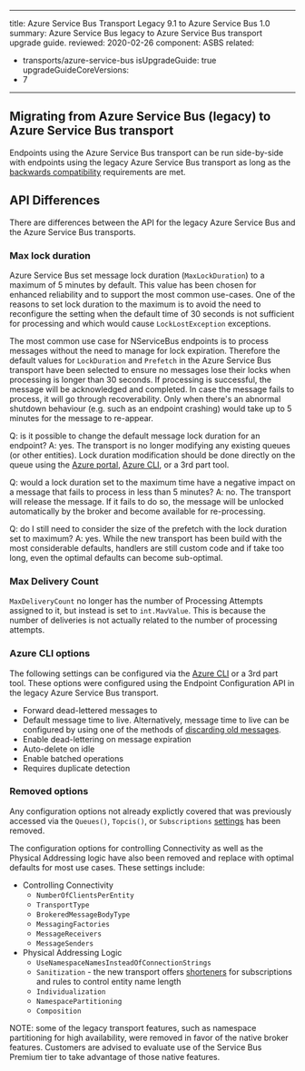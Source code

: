 ---
title: Azure Service Bus Transport Legacy 9.1 to Azure Service Bus 1.0
summary: Azure Service Bus legacy to Azure Service Bus transport upgrade guide.
reviewed: 2020-02-26
component: ASBS
related:
 - transports/azure-service-bus
isUpgradeGuide: true
upgradeGuideCoreVersions:
 - 7
 ---

## Migrating from Azure Service Bus (legacy) to Azure Service Bus transport

Endpoints using the Azure Service Bus transport can be run side-by-side with endpoints using the legacy Azure Service Bus transport as long as the [backwards compatibility](/transports/azure-service-bus/compatibility.md) requirements are met.

## API Differences

There are differences between the API for the legacy Azure Service Bus and the Azure Service Bus transports.

### Max lock duration

Azure Service Bus set message lock duration (`MaxLockDuration`) to a maximum of 5 minutes by default. This value has been chosen for enhanced reliability and to support the most common use-cases. One of the reasons to set lock duration to the maximum is to avoid the need to reconfigure the setting when the default time of 30 seconds is not sufficient for processing and which would cause `LockLostException` exceptions. 

The most common use case for NServiceBus endpoints is to process messages without the need to manage for lock expiration. Therefore the default values for `LockDuration` and `Prefetch` in the Azure Service Bus transport have been selected to ensure no messages lose their locks when processing is longer than 30 seconds. If processing is successful, the message will be acknowledged and completed. In case the message fails to process, it will go through recoverability. Only when there's an abnormal shutdown behaviour (e.g. such as an endpoint crashing) would take up to 5 minutes for the message to re-appear.

Q: is it possible to change the default message lock duration for an endpoint?
A: yes. The transport is no longer modifying any existing queues (or other entities). Lock duration modification should be done directly on the queue using the [Azure portal](https://portal.azure.com/), [Azure CLI](https://docs.microsoft.com/en-us/cli/azure/servicebus/queue?view=azure-cli-latest#az-servicebus-queue-update), or a 3rd part tool.

Q: would a lock duration set to the maximum time have a negative impact on a message that fails to process in less than 5 minutes?
A: no. The transport will release the message. If it fails to do so, the message will be unlocked automatically by the broker and become available for re-processing.

Q: do I still need to consider the size of the prefetch with the lock duration set to maximum?
A: yes. While the new transport has been build with the most considerable defaults, handlers are still custom code and if take too long, even the optimal defaults can become sub-optimal.

### Max Delivery Count

`MaxDeliveryCount` no longer has the number of Processing Attempts assigned to it, but instead is set to `int.MavValue`. This is because the number of deliveries is not actually related to the number of processing attempts.

### Azure CLI options

The following settings can be configured via the [Azure CLI](https://docs.microsoft.com/en-us/cli/azure/servicebus/queue?view=azure-cli-latest#az-servicebus-queue-update) or a 3rd part tool. These options were configured using the Endpoint Configuration API in the legacy Azure Service Bus transport.

* Forward dead-lettered messages to
* Default message time to live. Alternatively,  message time to live can be configured by using one of the methods of [discarding old messages](/nservicebus/messaging/discard-old-messages.md).
* Enable dead-lettering on message expiration
* Auto-delete on idle
* Enable batched operations
* Requires duplicate detection

### Removed options

Any configuration options not already explictly covered that was previously accessed via the `Queues()`, `Topcis()`, or `Subscriptions` [settings](/transports/azure-service-bus/legacy/configuration/full.md#controlling-entities) has been removed.

The configuration options for controlling Connectivity as well as the Physical Addressing logic have also been removed and replace with optimal defaults for most use cases. These settings include:

* Controlling Connectivity
  * `NumberOfClientsPerEntity`
  * `TransportType`
  * `BrokeredMessageBodyType`
  * `MessagingFactories`
  * `MessageReceivers`
  * `MessageSenders`
* Physical Addressing Logic
  * `UseNamespaceNamesInsteadOfConnectionStrings`
  * `Sanitization` - the new transport offers [shorteners](/transports/azure-service-bus/configuration.md#entity-creation) for subscriptions and rules to control entity name length
  * `Individualization`
  * `NamespacePartitioning`
  * `Composition`

NOTE: some of the legacy transport features, such as namespace partitioning for high availability, were removed in favor of the native broker features. Customers are advised to evaluate use of the Service Bus Premium tier to take advantage of those native features.